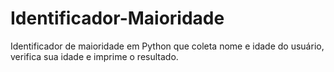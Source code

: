 # Identificador-Maioridade

Identificador de maioridade em Python que coleta nome e idade do usuário, verifica sua idade e imprime o resultado.
